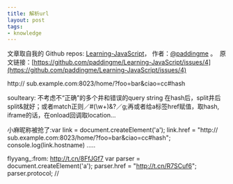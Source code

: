 ```yaml
---
title: 解析url
layout: post
tags:
- knowledge
---
```



 文章取自我的 Github  repos: [Learning-JavaScript](https://github.com/paddingme/Learning-JavaScript)， 作者：[@paddingme](http://padding.me/about.html) 。 
 &nbsp;原文链接：[https://github.com/paddingme/Learning-JavaScript/issues/4](https://github.com/paddingme/Learning-JavaScript/issues/4)

http:// sub.example.com:8023/home/?foo=bar&ciao=cc#hash 


soulteary: 不考虑不“正确”的多个井和错误的query string 在hash后，split井后split&就好；或者match正则／#(\w+)&?／g;再或者给a标签href赋值，取hash, iframe的话，在onload回调取location…

小麻昵称被抢了:var link = document.createElement('a'); link.href = "http:// sub.example.com:8023/home/?foo=bar&ciao=cc#hash"; console.log(link.hostname) .....

flyyang_:from: http://t.cn/8FfJGf7 var parser = document.createElement('a'); parser.href = "http://t.cn/R7SCuf6"; parser.protocol; //